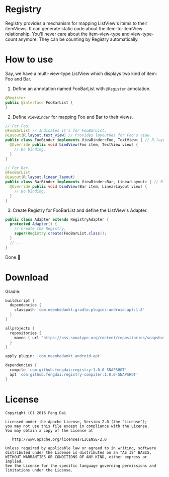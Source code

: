 # Registry

Registry provides a mechanism for mapping ListView's items to their itemViews. It can generate static code about the item-to-itemView relationship. You'll never care about the item-view-type and view-type-count anymore. They can be counting by Registry automatically.

# How to use

Say, we have a multi-view-type ListView which displays two kind of item: Foo and Bar.

1. Define an annotation named FooBarList with ```@Register``` annotation.
```java
@Register
public @interface FooBarList {
}
```

2. Define ```ViewBinder``` for mapping Foo and Bar to their views.
```java
// For Foo.
@FooBarList // Indicates it's for FooBarList.
@Layout(R.layout.text_view) // Provides layoutRes for Foo's view.
public class FooBinder implements ViewBinder<Foo, TextView> { // R.layout.text_view is a TextView.
  @Override public void bindView(Foo item, TextView view) {
    // Do binding.
  }
}
```
```java
// For Bar.
@FooBarList
@Layout(R.layout.linear_layout)
public class BarBinder implements ViewBinder<Bar, LinearLayout> { // R.layout.linear_layout is a LinearLayout.
  @Override public void bindView(Bar item, LinearLayout view) {
    // Do binding.
  }
}
```

3. Create Registry for FooBarList and define the ListView's Adapter.
```java
public class Adapter extends RegistryAdapter {
  protected Adapter() {
    // Create the Registry.
    super(Registry.create(FooBarList.class));
  }
  // ...
}
```

Done.:tada:

# Download

Gradle:
```groovy
buildscript {
  dependencies {
    classpath 'com.neenbedankt.gradle.plugins:android-apt:1.8'
  }
}

allprojects {
  repositories {
    maven { url "https://oss.sonatype.org/content/repositories/snapshots" }
  }
}
```
```groovy
apply plugin: 'com.neenbedankt.android-apt'

dependencies {
  compile 'com.github.fengdai:registry:1.0.0-SNAPSHOT'
  apt 'com.github.fengdai:registry-compiler:1.0.0-SNAPSHOT'
}
```

# License

    Copyright (C) 2016 Feng Dai

    Licensed under the Apache License, Version 2.0 (the "License");
    you may not use this file except in compliance with the License.
    You may obtain a copy of the License at

       http://www.apache.org/licenses/LICENSE-2.0

    Unless required by applicable law or agreed to in writing, software
    distributed under the License is distributed on an "AS IS" BASIS,
    WITHOUT WARRANTIES OR CONDITIONS OF ANY KIND, either express or implied.
    See the License for the specific language governing permissions and
    limitations under the License.
